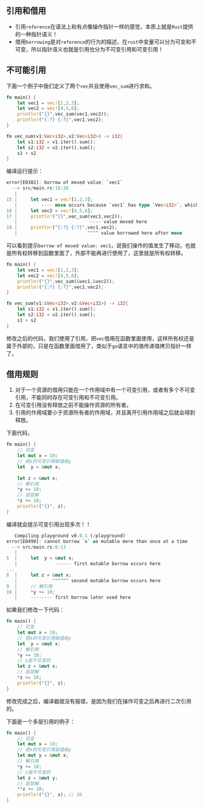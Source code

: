 ## 引用和借用

- 引用`reference`在语法上和有点像操作指针一样的感觉，本质上就是`Rust`提供的一种指针语义！
- 借用`borrowing`是对`reference`的行为的描述，在`rust`中变量可以分为可变和不可变，所以指针语义也就是引用也分为不可变引用和可变引用！

## 不可能引用

下面一个例子中我们定义了两个`vec`并且使用`vec_sum`进行求和。

```rust linenums='1'
fn main() {    
    let vec1 = vec![1,2,3];
    let vec2 = vec![4,5,6];
    println!("{}",vec_sum(vec1,vec2));
    println!("{:?} {:?}",vec1,vec2);
}

fn vec_sum(v1:Vec<i32>,v2:Vec<i32>) -> i32{
    let s1:i32 = v1.iter().sum();
    let s2:i32 = v2.iter().sum();
    s1 + s2
}
```

编译运行提示：

```rust linenums='1'
error[E0382]: borrow of moved value: `vec1`
  --> src/main.rs:18:26
   |
15 |     let vec1 = vec![1,2,3];
   |         ---- move occurs because `vec1` has type `Vec<i32>`, which does not implement the `Copy` trait
16 |     let vec2 = vec![4,5,6];
17 |     println!("{}",vec_sum(vec1,vec2));
   |                           ---- value moved here
18 |     println!("{:?} {:?}",vec1,vec2);
   |                          ^^^^ value borrowed here after move
```
可以看到提示`borrow of moved value: vec1`，说我们操作的值发生了移动，也就是所有权转移到函数里面了，外部不能再进行使用了，这里就是所有权转移。
```rust linenums='1'
fn main() {
    let vec1 = vec![1,2,3];
    let vec2 = vec![4,5,6];
    println!("{}",vec_sum(&vec1,&vec2));
    println!("{:?} {:?}",vec1,vec2);
}

fn vec_sum(v1:&Vec<i32>,v2:&Vec<i32>) -> i32{
    let s1:i32 = v1.iter().sum();
    let s2:i32 = v2.iter().sum();
    s1 + s2
}
```
修改之后的代码，我们使用了引用，把`vec`借用在函数里面使用，这样所有权还是属于外部的，只是在函数里面借用了，类似于`go`语言中的值传递值拷贝指针一样了。

## 借用规则

1. 对于一个资源的借用只能在一个作用域中有一个可变引用，或者有多个不可变引用，不能同时存在可变引用和不可变引用。
2. 在可变引用没有释放之前不能操作资源的所有者。
3. 引用的作用域要小于资源所有者的作用域，并且离开引用作用域之后就会得到释放。

下面代码，

```rust linenums='1'
fn main() {
    // 可变
    let mut x = 10;
    // 把x的可变引用赋值给y
    let  y = &mut x;
    
    let z = &mut x;
    // 解引用
    *y += 10;
    // 层层解
    *z += 10;
    println!("{}", z);
}
```
编译就会提示可变引用出现多次！！
```rust linenums='1'
   Compiling playground v0.0.1 (/playground)
error[E0499]: cannot borrow `x` as mutable more than once at a time
  --> src/main.rs:8:13
   |
5  |     let  y = &mut x;
   |              ------ first mutable borrow occurs here
...
8  |     let z = &mut x;
   |             ^^^^^^ second mutable borrow occurs here
9  |     // 解引用
10 |     *y += 10;
   |     -------- first borrow later used here
```

如果我们修改一下代码：

```rust linenums='1'
fn main() {
    // 可变
    let mut x = 10;
    // 把x的可变引用赋值给y
    let  y = &mut x;
    // 解引用
    *y += 10;
    // z是不可变的
    let z = &mut x;
    // 层层解
    *z += 10;
    println!("{}", z);
} 
```
修改完成之后，编译器就没有报错，是因为我们在操作可变之后再进行二次引用的。


下面是一个多层引用的例子：

```rust linenums='1'
fn main() {
    // 可变
    let mut x = 10;
    // 把x的可变引用赋值给y
    let mut y = &mut x;
    // 解引用
    *y += 10;
    // z是不可变的
    let z = &mut y;
    // 层层解
    **z += 10;
    println!("{}", x); // 30
}    
```